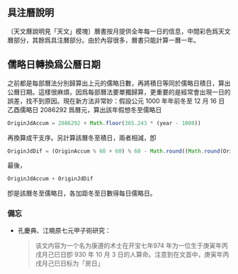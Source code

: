 ## 具注曆說明

〔天文曆說明見「天文」模塊〕曆書按月提供全年每一日的信息，中間彩色爲天文曆部分，其餘爲具注曆部分。由於內容很多，曆書只能計算一曆一年。

## 儒略日轉換爲公曆日期

之前都是每部曆法分別歸算出上元的儒略日數，再將積日等同於儒略日積日，算出公曆日期。這樣很麻煩，因爲每部曆法要單獨歸算，更重要的是經常會出現一日的誤差，找不到原因。現在新方法非常妙：假設公元 1000 年年前冬至 12 月 16 日乙酉儒略日 2086292 爲曆元，算出該年假想冬至儒略日

```javascript
OriginJdAccum = 2086292 + Math.floor(365.243 * (year - 1000))
```

再換算成干支序。另計算該曆冬至積日，兩者相減，卽

```javascript
OriginJdDif = (OriginAccum % 60 + 60) % 60 - Math.round((Math.round(OriginJdAccum) % 60 + 110) % 60.1)
```

最後，

```javascript
OriginJdAccum + OriginJdDif
```

卽是該曆冬至儒略日，各加距冬至日數得每日儒略日。

### 備忘

- 孔慶典、江曉原<v>七元甲子術研究</v>：

  > 该文内容为一个名为康遵的术士在开宝七年<n>974 年</n>为一位生于庚寅年丙戌月己巳日<n>卽 930 年 10 月 3 日</n>的人算命。注意到在文首中，庚寅年丙戌月己巳日标为「房日」
